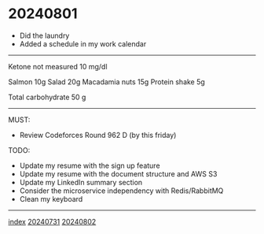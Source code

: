 <head><meta name="viewport" content="width=device-width, initial-scale=1.0, user-scalable=yes" /><meta charset="UTF-8"></head>

# 20240801

- Did the laundry
- Added a schedule in my work calendar

---

Ketone not measured 10 mg/dl

Salmon 10g
Salad 20g
Macadamia nuts 15g
Protein shake 5g

Total carbohydrate 50 g

---

MUST:

- Review Codeforces Round 962 D (by this friday)

TODO:

- Update my resume with the sign up feature
- Update my resume with the document structure and AWS S3
- Update my LinkedIn summary section
- Consider the microservice independency with Redis/RabbitMQ
- Clean my keyboard

---

[index](../../index.html)
[20240731](../07/20240731.html)
[20240802](20240802.html)
